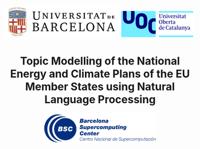 <p align="center">
  <img src="images/Logo_Universitat_de_Barcelona.png" alt="" width="300"/>
  <img src="images/Logo_UOC.png" alt="" width="200"/>
</p>

<h1 align="center">Topic Modelling of the National Energy and Climate Plans of the EU Member States using Natural Language Processing</h1>

<p align="center">
<img src="images/bsc_logo.png" alt="" width="300"/>
</p>
